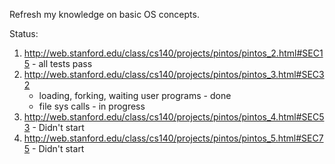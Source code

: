 Refresh my knowledge on basic OS concepts.

Status:

1. http://web.stanford.edu/class/cs140/projects/pintos/pintos_2.html#SEC15 - all tests pass
2. http://web.stanford.edu/class/cs140/projects/pintos/pintos_3.html#SEC32
	- loading, forking, waiting user programs - done
	- file sys calls - in progress
3. http://web.stanford.edu/class/cs140/projects/pintos/pintos_4.html#SEC53 - Didn't start
4. http://web.stanford.edu/class/cs140/projects/pintos/pintos_5.html#SEC75 - Didn't start
